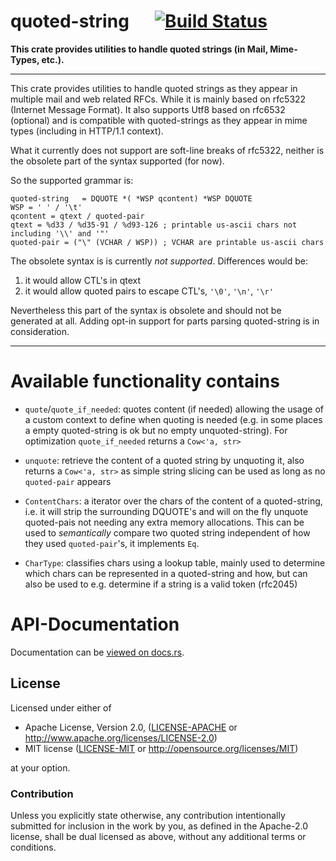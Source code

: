 
# quoted-string &emsp; [![Build Status](https://travis-ci.org/1aim/quoted_string.svg?branch=master)](https://travis-ci.org/1aim/quoted_string)

**This crate provides utilities to handle quoted strings (in Mail, Mime-Types, etc.).**

---

This crate provides utilities to handle quoted strings as they appear in multiple
mail and web related RFCs. While it is mainly based on rfc5322 (Internet Message Format).
It also supports Utf8 based on rfc6532 (optional) and is compatible with quoted-strings
as they appear in mime types (including in HTTP/1.1 context).

What it currently does not support are soft-line breaks of rfc5322,
neither is the obsolete part of the syntax supported (for now).

So the supported grammar is:

```
quoted-string   = DQUOTE *( *WSP qcontent) *WSP DQUOTE
WSP = ' ' / '\t'
qcontent = qtext / quoted-pair
qtext = %d33 / %d35-91 / %d93-126 ; printable us-ascii chars not including '\\' and '"'
quoted-pair = ("\" (VCHAR / WSP)) ; VCHAR are printable us-ascii chars
```

The obsolete syntax is is currently _not supported_. Differences would be:

1. it would allow CTL's in qtext
2. it would allow quoted pairs to escape CTL's, `'\0'`, `'\n'`, `'\r'` 
   
Nevertheless this part of the syntax is obsolete and should not be generated
at all. Adding opt-in support for parts parsing quoted-string is in consideration. 

---

# Available functionality contains

- `quote`/`quote_if_needed`: quotes content (if needed) allowing the usage of a custom context to define when
  quoting is needed (e.g. in some places a empty quoted-string is ok but no empty unquoted-string).
  For optimization `quote_if_needed` returns a `Cow<'a, str>`

- `unquote`: retrieve the content of a quoted string by unquoting it, also returns a `Cow<'a, str>`
  as simple string slicing can be used as long as no `quoted-pair` appears
 
- `ContentChars`: a iterator over the chars of the content of a quoted-string, i.e. it will strip
  the surrounding DQUOTE's and will on the fly unquote quoted-pais not needing any extra memory
  allocations. This can be used to _semantically_ compare two quoted string independent of how
  they used `quoted-pair`'s, it implements `Eq`.
  
- `CharType`: classifies chars using a lookup table, mainly used to determine which chars can
  be represented in a quoted-string and how, but can also be used to e.g. determine if
  a string is a valid token (rfc2045)

# API-Documentation

Documentation can be [viewed on docs.rs](https://docs.rs/quoted-string).


## License

Licensed under either of

 * Apache License, Version 2.0, ([LICENSE-APACHE](LICENSE-APACHE) or http://www.apache.org/licenses/LICENSE-2.0)
 * MIT license ([LICENSE-MIT](LICENSE-MIT) or http://opensource.org/licenses/MIT)

at your option.

### Contribution

Unless you explicitly state otherwise, any contribution intentionally submitted
for inclusion in the work by you, as defined in the Apache-2.0 license, shall be dual licensed as above, without any
additional terms or conditions.
